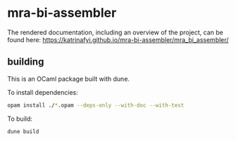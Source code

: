 # mra-bi-assembler

The rendered documentation, including an overview of the project, can be found here: https://katrinafyi.github.io/mra-bi-assembler/mra_bi_assembler/

## building

This is an OCaml package built with dune.

To install dependencies:
```bash
opam install ./*.opam --deps-only --with-doc --with-test
```

To build:
```bash
dune build
```
